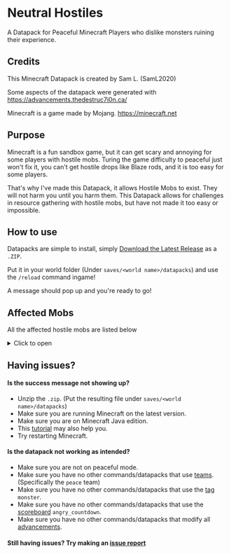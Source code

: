 # Neutral Hostiles
A Datapack for Peaceful Minecraft Players who dislike monsters ruining their experience.

## Credits
This Minecraft Datapack is created by Sam L. (SamL2020)

Some aspects of the datapack were generated with https://advancements.thedestruc7i0n.ca/

Minecraft is a game made by Mojang. https://minecraft.net

## Purpose
Minecraft is a fun sandbox game, but it can get scary and annoying for some players with hostile mobs. Turing the game difficulty to peaceful just won't fix it,  you can't get hostile drops like Blaze rods, and it is too easy for some players.

That's why I've made this Datapack, it allows Hostile Mobs to exist. They will not harm you until you harm them. This Datapack allows for challenges in resource gathering with hostile mobs, but have not made it too easy or impossible.

## How to use
Datapacks are simple to install, simply [Download the Latest Release](https://github.com/SamL2020/neutral-hostiles/releases/latest) as a `.ZIP`. 

Put it in your world folder (Under `saves/<world name>/datapacks`) and use the `/reload` command ingame!

A message should pop up and you're ready to go!

## Affected Mobs
All the affected hostile mobs are listed below
<details>
<summary>Click to open</summary> 
  
- Blaze
- Creeper
- Drowned
- Elder Guardian
- Endermite
- Evoker
- Ghast
- Guardian
- Hoglin
- Husk
- Magma Cube
- Phantom
- Piglin Brute
- Pillager
- Ravager
- Shulker
- Silverfish
- Skeleton
- Slime
- Spider
- Cave Spider
- Stray
- Vex
- Vindicator
- Witch
- Wither_Skeleton
- Zoglin
- Zombie
- Zombie Villager
</details>

## Having issues?

#### Is the success message not showing up?
- Unzip the `.zip`. (Put the resulting file under `saves/<world name>/datapacks`)
- Make sure you are running Minecraft on the latest version.
- Make sure you are on Minecraft Java edition.
- This [tutorial](https://minecraft.fandom.com/wiki/Tutorials/Installing_a_data_pack) may also help you.
- Try restarting Minecraft.

#### Is the datapack not working as intended?
- Make sure you are not on peaceful mode.
- Make sure you have no other commands/datapacks that use [teams](https://minecraft.fandom.com/wiki/Commands/team). (Specifically the `peace` team)
- Make sure you have no other commands/datapacks that use the [tag](https://minecraft.fandom.com/wiki/Tag) `monster`.
- Make sure you have no other commands/datapacks that use the [scoreboard](https://minecraft.fandom.com/wiki/Scoreboard) `angry_countdown`.
- Make sure you have no other commands/datapacks that modify all [advancements](https://minecraft.fandom.com/wiki/Advancement).

#### Still having issues? Try making an [issue report](https://github.com/SamL2020/neutral-hostiles/issues)
